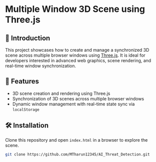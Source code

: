 # Multiple Window 3D Scene using Three.js

## 🚀 Introduction
This project showcases how to create and manage a synchronized 3D scene across multiple browser windows using [Three.js](https://threejs.org/). It is ideal for developers interested in advanced web graphics, scene rendering, and real-time window synchronization.

## 🎯 Features
- 3D scene creation and rendering using Three.js
- Synchronization of 3D scenes across multiple browser windows
- Dynamic window management with real-time state sync via `localStorage`

## 🛠️ Installation
Clone this repository and open `index.html` in a browser to explore the scene.

```bash
git clone https://github.com/MTharun12345/AI_Threat_Detection.git
